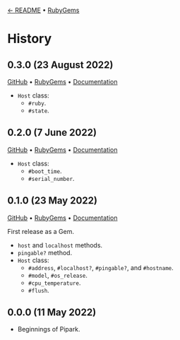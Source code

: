 [← README](README.md) • [RubyGems](https://rubygems.org/gems/pipark/versions)

# History

## 0.3.0 (23 August 2022)
[GitHub](https://github.com/lllisteu/pipark/releases/tag/v0.3.0) • [RubyGems](https://rubygems.org/gems/pipark/versions/0.3.0) • [Documentation](https://www.rubydoc.info/gems/pipark/0.3.0)

* `Host` class:
    * `#ruby`.
    * `#state`.

## 0.2.0 (7 June 2022)
[GitHub](https://github.com/lllisteu/pipark/releases/tag/v0.2.0) • [RubyGems](https://rubygems.org/gems/pipark/versions/0.2.0) • [Documentation](https://www.rubydoc.info/gems/pipark/0.2.0)

* `Host` class:
    * `#boot_time`.
    * `#serial_number`.

## 0.1.0 (23 May 2022)
[GitHub](https://github.com/lllisteu/pipark/releases/tag/v0.1.0) • [RubyGems](https://rubygems.org/gems/pipark/versions/0.1.0) • [Documentation](https://www.rubydoc.info/gems/pipark/0.1.0)

First release as a Gem.

* `host` and `localhost` methods.
* `pingable?` method.
* `Host` class:
    * `#address`, `#localhost?`, `#pingable?`, and `#hostname`.
    * `#model`, `#os_release`.
    * `#cpu_temperature`.
    * `#flush`.

## 0.0.0 (11 May 2022)

 * Beginnings of Pipark.

